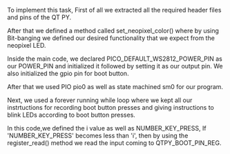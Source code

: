 To implement this task, First of all we extracted all the required header files and pins of the QT PY.

After that we defined a method called set_neopixel_color() where by using Bit-banging we defined our desired functionality that we expect from the neopixel LED.

Inside the main code, we declared PICO_DEFAULT_WS2812_POWER_PIN as our POWER_PIN and initialized it followed by setting it as our output pin. We also initialized the gpio pin for boot button.


After that we used PIO pio0 as well as state machined sm0 for our program. 

Next, we used a forever running while loop where we kept all our instrtuctions for recording boot button presses and giving instructions to blink LEDs according to boot button presses.

In this code,we defined the i value as well as NUMBER_KEY_PRESS, If 'NUMBER_KEY_PRESS' becomes less than 'i', then by using the register_read() method we read the input coming to QTPY_BOOT_PIN_REG.
